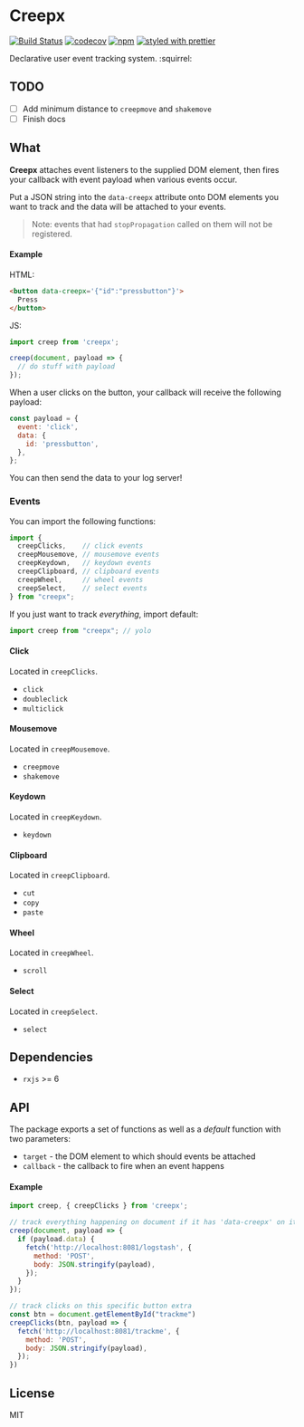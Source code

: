 # Creepx

[![Build Status](https://travis-ci.org/oreqizer/creepx.svg?branch=master)](https://travis-ci.org/oreqizer/creepx)
[![codecov](https://codecov.io/gh/oreqizer/creepx/branch/master/graph/badge.svg)](https://codecov.io/gh/oreqizer/creepx)
[![npm](https://img.shields.io/npm/v/creepx.svg)](https://www.npmjs.com/package/creepx)
[![styled with prettier](https://img.shields.io/badge/styled_with-prettier-ff69b4.svg)](https://github.com/prettier/prettier)

Declarative user event tracking system. :squirrel:

## TODO

- [ ] Add minimum distance to `creepmove` and `shakemove`
- [ ] Finish docs

## What

**Creepx** attaches event listeners to the supplied DOM element, then fires your callback with event payload when various events occur.

Put a JSON string into the `data-creepx` attribute onto DOM elements you want to track and the data will be attached to your events.

> Note: events that had `stopPropagation` called on them will not be registered.

#### Example

HTML:

```html
<button data-creepx='{"id":"pressbutton"}'>
  Press
</button>
```

JS:

```js
import creep from 'creepx';

creep(document, payload => {
  // do stuff with payload
});
```

When a user clicks on the button, your callback will receive the following payload:

```js
const payload = {
  event: 'click',
  data: {
    id: 'pressbutton',
  },
};
```

You can then send the data to your log server!

### Events

You can import the following functions:

```js
import {
  creepClicks,    // click events
  creepMousemove, // mousemove events
  creepKeydown,   // keydown events
  creepClipboard, // clipboard events
  creepWheel,     // wheel events
  creepSelect,    // select events
} from "creepx";
```

If you just want to track _everything_, import default:

```js
import creep from "creepx"; // yolo
```

#### Click

Located in `creepClicks`.

* `click`
* `doubleclick`
* `multiclick`

#### Mousemove

Located in `creepMousemove`.

* `creepmove`
* `shakemove`

#### Keydown

Located in `creepKeydown`.

* `keydown`

#### Clipboard

Located in `creepClipboard`.

* `cut`
* `copy`
* `paste`

#### Wheel

Located in `creepWheel`.

* `scroll`

#### Select

Located in `creepSelect`.

* `select`

## Dependencies

* `rxjs` >= 6

## API

The package exports a set of functions as well as a _default_ function with two parameters:

* `target` - the DOM element to which should events be attached
* `callback` - the callback to fire when an event happens

#### Example

```js
import creep, { creepClicks } from 'creepx';

// track everything happening on document if it has 'data-creepx' on it
creep(document, payload => {
  if (payload.data) {
    fetch('http://localhost:8081/logstash', {
      method: 'POST',
      body: JSON.stringify(payload),
    });
  }
});

// track clicks on this specific button extra
const btn = document.getElementById("trackme")
creepClicks(btn, payload => {
  fetch('http://localhost:8081/trackme', {
    method: 'POST',
    body: JSON.stringify(payload),
  });
})
```

## License

MIT
